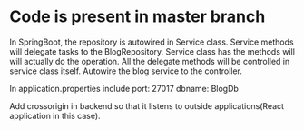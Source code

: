 # Code is present in master branch


In SpringBoot, the repository is autowired in Service class. 
Service methods will delegate tasks to the BlogRepository.
Service class has the methods will will actually do the operation.
All the delegate methods will be controlled in service class itself.
Autowire the blog service to the controller.

In application.properties include
port: 27017
dbname: BlogDb

Add crossorigin in backend so that it listens to outside applications(React application in this case).
